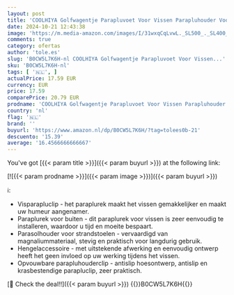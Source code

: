 ```yaml
---
layout: post
title: 'COOLHIYA Golfwagentje Parapluvoet Voor Vissen Parapluhouder Voor Stoel Hengelsport Aanbod Vissen Paraplu Clip Flitslicht Beugel Golf Magnesium-aluminiumlegering Opvouwbare Paraplubak'
date: 2024-10-21 12:43:38
image: 'https://m.media-amazon.com/images/I/31wxqCqLvwL._SL500_._SL400_.jpg'
comments: true
category: ofertas
author: 'tole.es'
slug: 'B0CW5L7K6H-nl COOLHIYA Golfwagentje Parapluvoet Voor Vissen...'
sku: 'B0CW5L7K6H-nl'
tags: [ '🇳🇱', ]
actualPrice: 17.59 EUR
currency: EUR
price: 17.59
comparePrice: 20.79 EUR
prodname: 'COOLHIYA Golfwagentje Parapluvoet Voor Vissen Parapluhouder Voor Stoel Hengelsport Aanbod Vissen Paraplu Clip Flitslicht Beugel Golf Magnesium-aluminiumlegering Opvouwbare Paraplubak'
country: 'nl'
flag: '🇳🇱'
brand: ''
buyurl: 'https://www.amazon.nl/dp/B0CW5L7K6H/?tag=tolees0b-21'
descuento: '15.39'
average: '16.4566666666667'
---
```


You've got [{{< param title >}}]({{< param buyurl >}}) at the following link:

[![{{< param prodname >}}]({{< param image >}})]({{< param buyurl >}})

ℹ️:

- Visparapluclip - het paraplurek maakt het vissen gemakkelijker en maakt uw humeur aangenamer.
- Paraplurek voor buiten - dit paraplurek voor vissen is zeer eenvoudig te installeren, waardoor u tijd en moeite bespaart.
- Parasolhouder voor strandstoelen - vervaardigd van magnaliummateriaal, stevig en praktisch voor langdurig gebruik.
- Hengelaccessoire - met uitstekende afwerking en eenvoudig ontwerp heeft het geen invloed op uw werking tijdens het vissen.
- Opvouwbare parapluhouderclip - antislip hoesontwerp, antislip en krasbestendige parapluclip, zeer praktisch.

[🛒 Check the deal!!]({{< param buyurl >}})
{{<world>}}B0CW5L7K6H{{</world>}}
